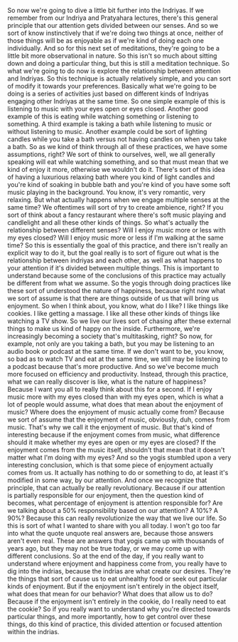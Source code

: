  So now we're going to dive a little bit further into the Indriyas. If we remember from our Indriya and Pratyahara lectures, there's this general principle that our attention gets divided between our senses. And so we sort of know instinctively that if we're doing two things at once, neither of those things will be as enjoyable as if we're kind of doing each one individually. And so for this next set of meditations, they're going to be a little bit more observational in nature. So this isn't so much about sitting down and doing a particular thing, but this is still a meditation technique. So what we're going to do now is explore the relationship between attention and Indriyas. So this technique is actually relatively simple, and you can sort of modify it towards your preferences. Basically what we're going to be doing is a series of activities just based on different kinds of Indriyas engaging other Indriyas at the same time. So one simple example of this is listening to music with your eyes open or eyes closed. Another good example of this is eating while watching something or listening to something. A third example is taking a bath while listening to music or without listening to music. Another example could be sort of lighting candles while you take a bath versus not having candles on when you take a bath. So as we kind of think through all of these practices, we have some assumptions, right? We sort of think to ourselves, well, we all generally speaking will eat while watching something, and so that must mean that we kind of enjoy it more, otherwise we wouldn't do it. There's sort of this idea of having a luxurious relaxing bath where you kind of light candles and you're kind of soaking in bubble bath and you're kind of you have some soft music playing in the background. You know, it's very romantic, very relaxing. But what actually happens when we engage multiple senses at the same time? We oftentimes will sort of try to create ambience, right? If you sort of think about a fancy restaurant where there's soft music playing and candlelight and all these other kinds of things. So what's actually the relationship between different senses? Will I enjoy music more or less with my eyes closed? Will I enjoy music more or less if I'm walking at the same time? So this is essentially the goal of this practice, and there isn't really an explicit way to do it, but the goal really is to sort of figure out what is the relationship between indriyas and each other, as well as what happens to your attention if it's divided between multiple things. This is important to understand because some of the conclusions of this practice may actually be different from what we assume. So the yogis through doing practices like these sort of understood the nature of happiness, because right now what we sort of assume is that there are things outside of us that will bring us enjoyment. So when I think about, you know, what do I like? I like things like cookies. I like getting a massage. I like all these other kinds of things like watching a TV show. So we live our lives sort of chasing after these external things to make us kind of happy on the inside. Furthermore, we're increasingly becoming a society that's multitasking, right? So now, for example, not only are you taking a bath, but you may be listening to an audio book or podcast at the same time. If we don't want to be, you know, so bad as to watch TV and eat at the same time, we still may be listening to a podcast because that's more productive. And so we've become much more focused on efficiency and productivity. Instead, through this practice, what we can really discover is like, what is the nature of happiness? Because I want you all to really think about this for a second. If I enjoy music more with my eyes closed than with my eyes open, which is what a lot of people would assume, what does that mean about the enjoyment of music? Where does the enjoyment of music actually come from? Because we sort of assume that the enjoyment of music, obviously, duh, comes from music. That's why we call it the enjoyment of music. But that's kind of interesting because if the enjoyment comes from music, what difference should it make whether my eyes are open or my eyes are closed? If the enjoyment comes from the music itself, shouldn't that mean that it doesn't matter what I'm doing with my eyes? And so the yogis stumbled upon a very interesting conclusion, which is that some piece of enjoyment actually comes from us. It actually has nothing to do or something to do, at least it's modified in some way, by our attention. And once we recognize that principle, that can actually be really revolutionary. Because if our attention is partially responsible for our enjoyment, then the question kind of becomes, what percentage of enjoyment is attention responsible for? Are we talking about a 50% responsibility based on our attention? A 10%? A 90%? Because this can really revolutionize the way that we live our life. So this is sort of what I wanted to share with you all today. I won't go too far into what the quote unquote real answers are, because those answers aren't even real. These are answers that yogis came up with thousands of years ago, but they may not be true today, or we may come up with different conclusions. So at the end of the day, if you really want to understand where enjoyment and happiness come from, you really have to dig into the indrias, because the indrias are what create our desires. They're the things that sort of cause us to eat unhealthy food or seek out particular kinds of enjoyment. But if the enjoyment isn't entirely in the object itself, what does that mean for our behavior? What does that allow us to do? Because if the enjoyment isn't entirely in the cookie, do I really need to eat the cookie? So if you really want to understand why you're directed towards particular things, and more importantly, how to get control over these things, do this kind of practice, this divided attention or focused attention within the indrias.